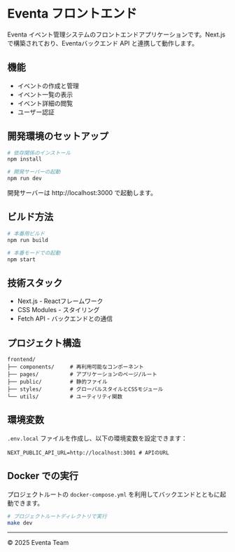 # Eventa フロントエンド

Eventa イベント管理システムのフロントエンドアプリケーションです。Next.jsで構築されており、Eventaバックエンド API と連携して動作します。

## 機能

- イベントの作成と管理
- イベント一覧の表示
- イベント詳細の閲覧
- ユーザー認証

## 開発環境のセットアップ

```bash
# 依存関係のインストール
npm install

# 開発サーバーの起動
npm run dev
```

開発サーバーは http://localhost:3000 で起動します。

## ビルド方法

```bash
# 本番用ビルド
npm run build

# 本番モードでの起動
npm start
```

## 技術スタック

- Next.js - Reactフレームワーク
- CSS Modules - スタイリング
- Fetch API - バックエンドとの通信

## プロジェクト構造

```
frontend/
├── components/     # 再利用可能なコンポーネント
├── pages/          # アプリケーションのページ/ルート
├── public/         # 静的ファイル
├── styles/         # グローバルスタイルとCSSモジュール
└── utils/          # ユーティリティ関数
```

## 環境変数

`.env.local` ファイルを作成し、以下の環境変数を設定できます：

```
NEXT_PUBLIC_API_URL=http://localhost:3001 # APIのURL
```

## Docker での実行

プロジェクトルートの `docker-compose.yml` を利用してバックエンドとともに起動できます。

```bash
# プロジェクトルートディレクトリで実行
make dev
```

---

© 2025 Eventa Team
